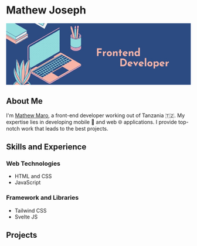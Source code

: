 # Mathew Joseph

![](./banner.jpg)

## About Me
I'm [Mathew Maro](https://theomaro.vercel.app/), a front-end developer working out of Tanzania 🇹🇿. My expertise lies in developing mobile 📱 and web 🌐 applications. I provide top-notch work that leads to the best projects.

## Skills and Experience

### Web Technologies

- HTML and CSS
- JavaScript

### Framework and Libraries

- Tailwind CSS
- Svelte JS

## Projects
